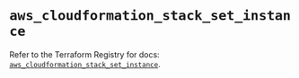 # `aws_cloudformation_stack_set_instance`

Refer to the Terraform Registry for docs: [`aws_cloudformation_stack_set_instance`](https://registry.terraform.io/providers/hashicorp/aws/5.56.0/docs/resources/cloudformation_stack_set_instance).

